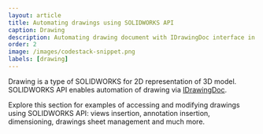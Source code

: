 ```yaml
---
layout: article
title: Automating drawings using SOLIDWORKS API
caption: Drawing
description: Automating drawing document with IDrawingDoc interface in SOLIDWORKS API
order: 2
image: /images/codestack-snippet.png
labels: [drawing]
---
```

Drawing is a type of SOLIDWORKS for 2D representation of 3D model. SOLIDWORKS API enables automation of drawing via [IDrawingDoc](http://help.solidworks.com/2019/english/api/sldworksapi/SolidWorks.Interop.sldworks~SolidWorks.Interop.sldworks.IDrawingDoc.html).

Explore this section for examples of accessing and modifying drawings using SOLIDWORKS API: views insertion, annotation insertion, dimensioning, drawings sheet management and much more.